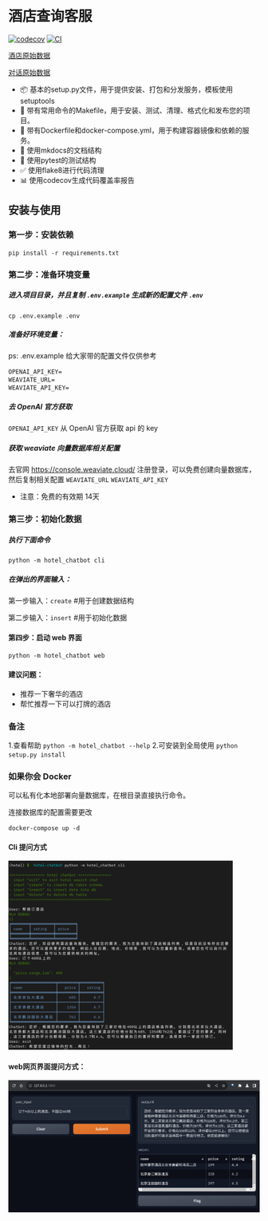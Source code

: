 # 酒店查询客服

[![codecov](https://codecov.io/gh/toddlt/hotel-chatbot/branch/main/graph/badge.svg?token=hotel-chatbot_token_here)](https://codecov.io/gh/toddlt/hotel-chatbot)
[![CI](https://github.com/toddlt/hotel-chatbot/actions/workflows/main.yml/badge.svg)](https://github.com/toddlt/hotel-chatbot/actions/workflows/main.yml)

[酒店原始数据](https://raw.githubusercontent.com/thu-coai/CrossWOZ/master/data/crosswoz/database/hotel_db.json)

[对话原始数据](https://raw.githubusercontent.com/thu-coai/CrossWOZ/master/data/crosswoz/train.json.zip)

- 📦 基本的setup.py文件，用于提供安装、打包和分发服务，模板使用setuptools
- 🤖 带有常用命令的Makefile，用于安装、测试、清理、格式化和发布您的项目。
- 🐋 带有Dockerfile和docker-compose.yml，用于构建容器镜像和依赖的服务。
- 📃 使用mkdocs的文档结构
- 🧪 使用pytest的测试结构
- ✅ 使用flake8进行代码清理
- 📊 使用codecov生成代码覆盖率报告

## 安装与使用

### 第一步：安装依赖

```
pip install -r requirements.txt
```

### 第二步：准备环境变量

##### 进入项目目录，并且复制 `.env.example` 生成新的配置文件 `.env`

```
cp .env.example .env
```

##### 准备好环境变量：
ps: .env.example 给大家带的配置文件仅供参考

```.env 
OPENAI_API_KEY=
WEAVIATE_URL=
WEAVIATE_API_KEY=
```

##### 去 OpenAI 官方获取

`OPENAI_API_KEY` 从 OpenAI 官方获取 api 的 key

##### 获取 weaviate 向量数据库相关配置

去官网 https://console.weaviate.cloud/ 注册登录，可以免费创建向量数据库，然后复制相关配置
`WEAVIATE_URL` 
`WEAVIATE_API_KEY` 

* 注意：免费的有效期 14天

### 第三步：初始化数据

##### 执行下面命令
```
python -m hotel_chatbot cli
```

##### 在弹出的界面输入：

第一步输入：`create` #用于创建数据结构

第二步输入：`insert` #用于初始化数据

#### 第四步：启动 web 界面
```
python -m hotel_chatbot web
```

#### 建议问题：

* 推荐一下奢华的酒店
* 帮忙推荐一下可以打牌的酒店

### 备注 
1.查看帮助 `python -m hotel_chatbot --help`
2.可安装到全局使用 `python setup.py install`

### 如果你会 Docker

可以私有化本地部署向量数据库，在根目录直接执行命令。

连接数据库的配置需要更改

```
docker-compose up -d
```

#### Cli 提问方式
<img src=docs/media/screenshot-cli.png width=450 />

#### web网页界面提问方式：

<img src=docs/media/screenshot-web.png width=600 />
